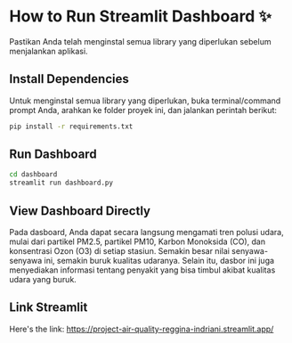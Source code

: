 # How to Run Streamlit Dashboard ✨
Pastikan Anda telah menginstal semua library yang diperlukan sebelum menjalankan aplikasi.

## Install Dependencies

Untuk menginstal semua library yang diperlukan, buka terminal/command prompt Anda, arahkan ke folder proyek ini, dan jalankan perintah berikut:

```bash
pip install -r requirements.txt
```

## Run Dashboard
```bash
cd dashboard
streamlit run dashboard.py
```
## View Dashboard Directly
Pada dasboard, Anda dapat secara langsung mengamati tren polusi udara, mulai dari partikel PM2.5, partikel PM10, Karbon Monoksida (CO), dan konsentrasi Ozon (O3) di setiap stasiun. Semakin besar nilai senyawa-senyawa ini, semakin buruk kualitas udaranya. Selain itu, dasbor ini juga menyediakan informasi tentang penyakit yang bisa timbul akibat kualitas udara yang buruk.

## Link Streamlit
Here's the link: https://project-air-quality-reggina-indriani.streamlit.app/
